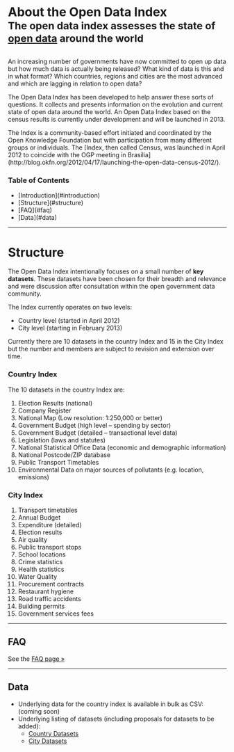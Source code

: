 <div class="page-header">
  <h1 style="margin-bottom: 0;">
    About the Open Data Index
    <br />
    <small>
      The open data index assesses the state of <a href="http://okfn.org/opendata/">open data</a> around the world
    </small>
  </h1>
</div>

<div class="row" style="margin-top: 30px;">
<div class="span8">
<p>An increasing number of governments have now committed to open up data but how much data is actually being released? What kind of data is this and in what format? Which countries, regions and cities are the most advanced and which are lagging in relation to open data?</p>

<p>The Open Data Index has been developed to help answer these sorts of questions. It collects and presents information on the evolution and current state of open data around the world. An Open Data Index based on the census results is currently under development and will be launched in 2013.</p>

<p>The Index is a community-based effort initiated and coordinated by the Open Knowledge Foundation but with participation from many different groups or individuals. The [Index, then called Census, was launched in April 2012 to coincide with the OGP meeting in Brasilia](http://blog.okfn.org/2012/04/17/launching-the-open-data-census-2012/).</p>
</div>
<div class="span4">
  <div class="toc well">
    <h3>Table of Contents</h3>
    <ul>
      <li>[Introduction](#introduction)</li>
      <li>[Structure](#structure)</li>
      <li>[FAQ](#faq)</li>
      <li>[Data](#data)</li>
    </ul>
  </div>
</div>
</div>

------

<h1 id="structure">Structure</h1>

The Open Data Index intentionally focuses on a small number of **key datasets**. These datasets have been chosen for their breadth and relevance and were discussion after consultation within the open government data community.

The Index currently operates on two levels:

* Country level (started in April 2012)
* City level (starting in February 2013)

Currently there are 10 datasets in the country Index and 15 in the City Index but the number and members are subject to revision and extension over time.

<a name="country" id="country"> </a>

### Country Index

The 10 datasets in the country Index are:

1. Election Results (national)
2. Company Register
3. National Map (Low resolution: 1:250,000 or better)
4. Government Budget (high level – spending by sector)
5. Government Budget (detailed – transactional level data)
6. Legislation (laws and statutes)
7. National Statistical Office Data (economic and demographic information)
8. National Postcode/ZIP database
9. Public Transport Timetables
10. Environmental Data on major sources of pollutants (e.g. location, emissions)

### City Index

1. Transport timetables
2. Annual Budget
3. Expenditure (detailed)
4. Election results
5. Air quality
6. Public transport stops
7. School locations
8. Crime statistics
9. Health statistics
10. Water Quality
11. Procurement contracts
12. Restaurant hygiene
13. Road traffic accidents
14. Building permits
15. Government services fees

------

<h2 id="faq">FAQ</h2>

See the [FAQ page &raquo;](/faq)

------

## <a id="data"></a>Data

* Underlying data for the country index is available in bulk as CSV: (coming soon)
* Underlying listing of datasets (including proposals for datasets to be added):
  * [Country Datasets](https://docs.google.com/a/okfn.org/spreadsheet/ccc?key=0Aon3JiuouxLUdEVHQ0c4RGlRWm9Gak54NGV0UlpfOGc#gid=0)
  * [City Datasets](https://docs.google.com/a/okfn.org/spreadsheet/ccc?key=0Aon3JiuouxLUdEVHQ0c4RGlRWm9Gak54NGV0UlpfOGc#gid=0)

